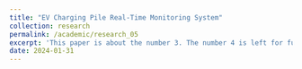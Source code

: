 ```yaml
---
title: "EV Charging Pile Real-Time Monitoring System"
collection: research
permalink: /academic/research_05
excerpt: 'This paper is about the number 3. The number 4 is left for future work.'
date: 2024-01-31
---
```


